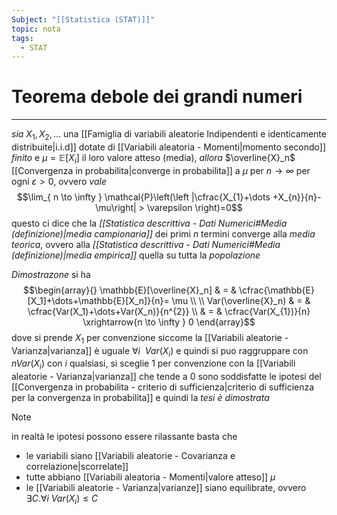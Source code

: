 ```yaml
---
Subject: "[[Statistica (STAT)]]"
topic: nota
tags:
  - STAT
---
```

# Teorema debole dei grandi numeri
---
_sia_ $X_{1},X_{2},\dots$ una [[Famiglia di variabili aleatorie Indipendenti e identicamente distribuite|i.i.d]] dotate di [[Variabili aleatoria - Momenti|momento secondo]] _finito_ e $\mu=\mathbb{E}[X_{i}]$ il loro valore atteso (media), 
_allora_ $\overline{X}_n$ [[Convergenza in probabilita|converge in probabilita]] a $\mu$ per $n \to \infty$ per ogni $\varepsilon>0$, ovvero _vale_ $$\lim_{ n \to \infty } \mathcal{P}\left(\left |\cfrac{X_{1}+\dots +X_{n}}{n}- \mu\right| > \varepsilon \right)=0$$ questo ci dice che la _[[Statistica descrittiva - Dati Numerici#Media (definizione)|media campionaria]]_ dei primi $n$ termini converge alla _media teorica_, ovvero alla _[[Statistica descrittiva - Dati Numerici#Media (definizione)|media empirica]]_  quella su tutta la _popolazione_

_Dimostrazone_
	 si ha $$\begin{array}{}
\mathbb{E}[\overline{X}_n] & = & \cfrac{\mathbb{E}[X_1]+\dots+\mathbb{E}[X_n]}{n}= \mu \\ \\
Var(\overline{X}_n) & = & \cfrac{Var(X_1)+\dots+Var(X_n)}{n^{2}} \\
 &   = & \cfrac{Var(X_{1})}{n} \xrightarrow{n \to \infty } 0
\end{array}$$dove si prende $X_{1}$ per convenzione siccome la [[Variabili aleatorie - Varianza|varianza]] è uguale $\forall i \ \ Var(X_{i})$   e quindi si puo raggruppare con $nVar(X_{i})$ con $i$ qualsiasi, si sceglie $1$ per convenzione
	con la [[Variabili aleatorie - Varianza|varianza]] che tende a $0$ sono soddisfatte le ipotesi del [[Convergenza in probabilita - criterio di sufficienza|criterio di sufficienza per la convergenza in probabilita]] e quindi la _tesi è dimostrata_  


>[!note]
>in realtà le ipotesi possono essere rilassante
>basta che 
>- le variabili siano [[Variabili aleatorie - Covarianza e correlazione|scorrelate]] 
>- tutte abbiano [[Variabili aleatoria - Momenti|valore atteso]] $\mu$  
>- le [[Variabili aleatorie - Varianza|varianze]] siano equilibrate, ovvero $\exists C. \forall i \ Var (X_{i}) \leq C$

